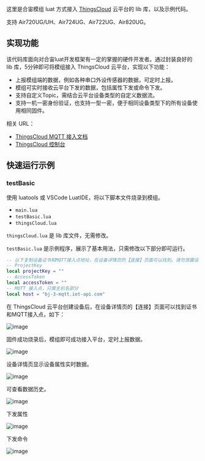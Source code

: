 这里是合宙模组 luat 方式接入 [ThingsCloud](https://www.thingscloud.xyz/) 云平台的 lib 库，以及示例代码。

支持 Air720UG/UH、Air724UG、Air722UG、Air820UG。

## 实现功能

该代码库面向对合宙luat开发框架有一定的掌握的硬件开发者。通过封装良好的 lib 库，5分钟即可将模组接入 ThingsCloud 云平台，实现以下功能：

- 上报模组端的数据，例如各种串口外设传感器的数据，可定时上报。
- 模组可实时接收云平台下发的数据，包括属性下发或命令下发。
- 支持自定义Topic，需结合云平台设备类型的自定义数据流。
- 支持一机一密身份验证，也支持一型一密，便于相同设备类型下的所有设备使用相同固件。

相关 URL：
- [ThingsCloud MQTT 接入文档](https://docs.thingscloud.xyz/guide/connect-device/mqtt.html)
- [ThingsCloud 控制台](https://www.thingscloud.xyz/)


## 快速运行示例

### testBasic

使用 luatools 或 VSCode LuatIDE，将以下脚本文件烧录到模组。

- `main.lua`
- `testBasic.lua` 
- `thingsCloud.lua`

`thingsCloud.lua` 是 lib 库文件，无需修改。

`testBasic.lua` 是示例程序，展示了基本用法，只需修改以下部分即可运行。

```lua
-- 以下复制设备证书和MQTT接入点地址，在设备详情页的【连接】页面可以找到。请勿泄露设备证书。
-- ProjectKey
local projectKey = ""
-- AccessToken
local accessToken = ""
-- MQTT 接入点，只需主机名部分
local host = "bj-3-mqtt.iot-api.com"
```
在 ThingsCloud 云平台创建设备后，在设备详情页的【连接】页面可以找到证书和MQTT接入点，如下：

![image](https://user-images.githubusercontent.com/97299260/148683169-b5ef8f41-0960-4298-8269-2b792179e8f2.png)

固件成功烧录后，模组即可成功接入平台，定时上报数据。

![image](https://user-images.githubusercontent.com/97299260/148683283-a25871b7-b7b7-4e88-9767-e863240aaa2c.png)

设备详情页显示设备属性实时数据。

![image](https://user-images.githubusercontent.com/97299260/148683057-797cc9dd-f7cd-4948-9b43-f03d944c0555.png)

可查看数据历史。

![image](https://user-images.githubusercontent.com/97299260/148683088-ae05c067-7700-4429-bed2-a8aef656518c.png)

下发属性

![image](https://user-images.githubusercontent.com/97299260/148683107-c6b0aff6-d5b1-4424-98cf-c4d7bdf3695f.png)

下发命令

![image](https://user-images.githubusercontent.com/97299260/148683123-487cdfc8-9615-42c7-a5b6-b18e936b94fc.png)

